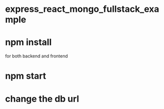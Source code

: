 # express_react_mongo_fullstack_example

# npm install

for both backend and frontend

# npm start


# change the db url